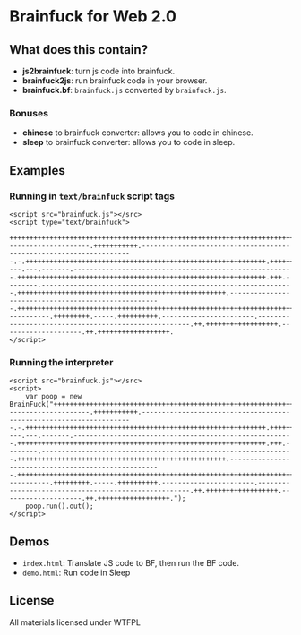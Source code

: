 # Brainfuck for Web 2.0

## What does this contain?
* **js2brainfuck**: turn js code into brainfuck.
* **brainfuck2js**: run brainfuck code in your browser.
* **brainfuck.bf**: `brainfuck.js` converted by `brainfuck.js`.

### Bonuses
* **chinese** to brainfuck converter: allows you to code in chinese.
* **sleep** to brainfuck converter: allows you to code in sleep.

## Examples

### Running in `text/brainfuck` script tags

```
<script src="brainfuck.js"></src>
<script type="text/brainfuck">
    +++++++++++++++++++++++++++++++++++++++++++++++++++++++++++++++++++++++++++++++++++++++++++++++++++++.+++++++++++++++++.---------------------.+++++++++++.--------------------------------------------------------------------.-.++++++++++++++++++++++++++++++++++++++++++++++++++++++++++++.++++++++++++.-.+++++.----.---.-------.-------------------------------------------------------.++++++++++++++++++++++++++++++++++++++++++++++++++++++++++++++.+++.--------.---------------------------------------------------------------.++++++++++++++++++++++++++++++++++++++++++++++++++++.-----------------------------------------------------.+++++++++++++++++++++++++++++++++++++++++++++++++++++++++++++++++++++++++.-----------.+++++++++.-----.++++++++++.-----------------------.-----------------------------------------------------.++.++++++++++++++++++.--------------------.++.++++++++++++++++++.
</script>
```

### Running the interpreter

```
<script src="brainfuck.js"></src>
<script>
    var poop = new BrainFuck("+++++++++++++++++++++++++++++++++++++++++++++++++++++++++++++++++++++++++++++++++++++++++++++++++++++.+++++++++++++++++.---------------------.+++++++++++.--------------------------------------------------------------------.-.++++++++++++++++++++++++++++++++++++++++++++++++++++++++++++.++++++++++++.-.+++++.----.---.-------.-------------------------------------------------------.++++++++++++++++++++++++++++++++++++++++++++++++++++++++++++++.+++.--------.---------------------------------------------------------------.++++++++++++++++++++++++++++++++++++++++++++++++++++.-----------------------------------------------------.+++++++++++++++++++++++++++++++++++++++++++++++++++++++++++++++++++++++++.-----------.+++++++++.-----.++++++++++.-----------------------.-----------------------------------------------------.++.++++++++++++++++++.--------------------.++.++++++++++++++++++.");
    poop.run().out();
</script>
```

## Demos

* `index.html`: Translate JS code to BF, then run the BF code.
* `demo.html`: Run code in Sleep

## License

All materials licensed under WTFPL